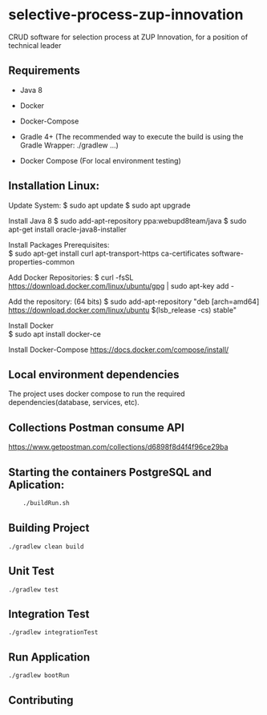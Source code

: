 # selective-process-zup-innovation
CRUD software for selection process at ZUP Innovation, for a position of technical leader

## Requirements
* Java 8
*  Docker
*  Docker-Compose

* Gradle 4+ (The recommended way to execute the build is using the Gradle Wrapper: ./gradlew ...)
* Docker Compose (For local environment testing)

## Installation Linux:

Update System:
    $ sudo apt update
    $ sudo apt upgrade

Install Java 8
    $ sudo add-apt-repository ppa:webupd8team/java
    $ sudo apt-get install oracle-java8-installer
    
Install Packages Prerequisites:    
    $ sudo apt-get install  curl apt-transport-https ca-certificates software-properties-common
    
Add Docker Repositories:
    $ curl -fsSL https://download.docker.com/linux/ubuntu/gpg | sudo apt-key add -

Add the repository: (64 bits)
    $ sudo add-apt-repository "deb [arch=amd64] https://download.docker.com/linux/ubuntu $(lsb_release -cs) stable"

Install Docker   
    $ sudo apt install docker-ce
    
Install Docker-Compose
    https://docs.docker.com/compose/install/    

## Local environment dependencies
The project uses docker compose to run the required dependencies(database, services, etc).

## Collections Postman consume API

https://www.getpostman.com/collections/d6898f8d4f4f96ce29ba


## Starting the containers PostgreSQL and Aplication:
```sh
    ./buildRun.sh
```

## Building Project

    ./gradlew clean build

## Unit Test

    ./gradlew test

## Integration Test

    ./gradlew integrationTest  

## Run Application

    ./gradlew bootRun   

## Contributing   
    